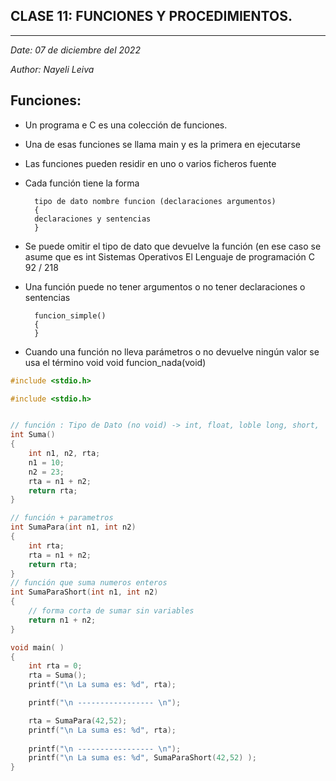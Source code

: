 ## CLASE 11: FUNCIONES Y PROCEDIMIENTOS.
---
*Date:* *07 de diciembre del 2022*

*Author:* *Nayeli Leiva*

## Funciones:

* Un programa e C es una colección de funciones.
* Una de esas funciones se llama main y es la primera en
ejecutarse
* Las funciones pueden residir en uno o varios ficheros fuente
* Cada función tiene la forma
  
        tipo de dato nombre funcion (declaraciones argumentos)
        {
        declaraciones y sentencias
        }
* Se puede omitir el tipo de dato que devuelve la función (en
ese caso se asume que es int
Sistemas Operativos El Lenguaje de programación C 92 / 218
* Una función puede no tener argumentos o no tener
declaraciones o sentencias

        funcion_simple()
        {
        }
* Cuando una función no lleva parámetros o no devuelve ningún
valor se usa el término void
void funcion_nada(void)
```c
#include <stdio.h>

#include <stdio.h>


// función : Tipo de Dato (no void) -> int, float, loble long, short,  ......  [return]
int Suma()
{
    int n1, n2, rta;
    n1 = 10;
    n2 = 23;
    rta = n1 + n2;
    return rta;
}

// función + parametros
int SumaPara(int n1, int n2)
{
    int rta;
    rta = n1 + n2;
    return rta;
}
// función que suma numeros enteros
int SumaParaShort(int n1, int n2)
{
    // forma corta de sumar sin variables
    return n1 + n2;
}

void main( )
{
    int rta = 0;
    rta = Suma();
    printf("\n La suma es: %d", rta);

    printf("\n ----------------- \n");

    rta = SumaPara(42,52);
    printf("\n La suma es: %d", rta);
   
    printf("\n ----------------- \n");
    printf("\n La suma es: %d", SumaParaShort(42,52) );
}
``` 